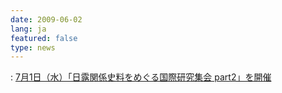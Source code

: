 ```yaml
---
date: 2009-06-02
lang: ja
featured: false
type: news
---
```

: 
<a href="/news/2009/0701.pdf">
7月1日（水）「日露関係史料をめぐる国際研究集会 part2」を開催
</a>
